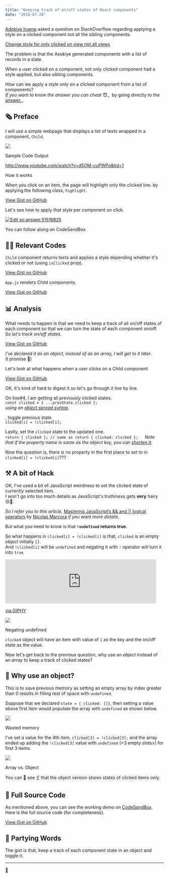 ```yaml
---
title: "Keeping track of on/off states of React components"
date: "2018-07-28"
---
```


[Adokiye Iruene](https://stackoverflow.com/users/9561595/adokiye-iruene) asked a question on StackOverflow regarding applying a style on a clicked component not all the sibling components.  
  
[Change style for only clicked on view not all views](https://stackoverflow.com/questions/51516825/)  

The problem is that the Asokiye generated components with a list of records in a state.  
  
When a user clicked on a component, not only clicked component had a style applied, but also sibling components.

How can we apply a style only on a clicked component from a list of components?  
_If you want to know the answer you can cheat_ 😈_  by going directly to the [answer.](https://stackoverflow.com/a/51517907/4035)_

## 🗞 Preface

I will use a simple webpage that displays a list of texts wrapped in a component, `Child`.  

![](https://www.slightedgecoder.com/wp-content/uploads/2018/07/Sample-site-output-clicked.png)

Sample Code Output

http://www.youtube.com/watch?v=d5OM-cuPWPo&hd=1

How it works

When you click on an item, the page will highlight only the clicked line. by applying the following class, `highlight`.

[View Gist on GitHub](https://gist.github.com/dance2die/c2dda43a478f8a06a9075fcfda146688)

Let's see how to apply that style per component on click.

[![Edit so.answer.51516825](https://codesandbox.io/static/img/play-codesandbox.svg)](https://codesandbox.io/s/p7034m9n5x)

You can follow along on CodeSandBox

## 👩‍💻 Relevant Codes

`Child` component returns texts and applies a style depending whether it's clicked or not (using `isClicked` prop).

[View Gist on GitHub](https://gist.github.com/dance2die/ee599566a6f79f5a57962075080a07d8)

`App.js` renders Child components.

[View Gist on GitHub](https://gist.github.com/dance2die/bdf5546e36fa6b707399152a6476b389)

## 📊 Analysis

What needs to happen is that we need to keep a track of all on/off states of each component so that we can turn the state of each component on/off.  
_So let's track on/off states._  

[View Gist on GitHub](https://gist.github.com/dance2die/dc8503f15fc4ccbd9965cebc2f45c54f)

_I've declared it as an object, instead of as an array, I will get to it later_.  
(I promise 🤞)  

Let's look at what happens when a user clicks on a Child component

[View Gist on GitHub](https://gist.github.com/dance2die/b266166eeab17637eddfaa524ef0ff12)

OK, it's kind of hard to digest it so let's go through it line by line.

On line#4, I am getting all previously clicked states.  
`const clicked = { ...prevState.clicked };`  
_using an [object spread syntax](https://developer.mozilla.org/en-US/docs/Web/JavaScript/Reference/Operators/Spread_syntax#Spread_in_object_literals)._  

, toggle previous state.  
`clicked[i] = !clicked[i];`  

Lastly, set the `clicked` state to the updated one.  
`return { clicked }; // same as return { clicked: clicked };  
`_Note that if the property name is same as the object key, you can [shorten it](http://www.benmvp.com/learning-es6-enhanced-object-literals/)._  

Now the question is, there is no property in the first place to set to in `clicked[i] = !clicked[i]`???

## ⚒ A bit of Hack

OK, I've used a bit of JavaScript weirdness to set the clicked state of currently selected item.  
I won't go into too much details as JavaScript's truthiness gets **very** hairy 😠💢.  
  
_So I refer you to this article,_ [Mastering JavaScript’s && and || logical operators](https://blog.usejournal.com/mastering-javascripts-and-logical-operators-fd619b905c8f) by [Nicolas Marcora](https://blog.usejournal.com/@nicolasmarcora) _if you want more details._  

But what you need to know is that **`!undefined` returns true.**

So what happens in `clicked[i] = !clicked[i]` is that, `clicked` is an empty object initially `{}`.  
And `!clicked[i]` will be `undefined` and negating it with `!` operator will turn it into `true`.  

<iframe src="https://giphy.com/embed/l0IpXP8BwnMXvcOze" width="480" height="140" frameborder="0" class="giphy-embed" allowfullscreen></iframe>

[via GIPHY](https://giphy.com/gifs/emoticon-table-flip-nog-l0IpXP8BwnMXvcOze)

![](https://www.slightedgecoder.com/wp-content/uploads/2018/07/negating-undefined.png)

Negating undefined

`clicked` object will have an item with value of `1` as the key and the on/off state as the value.

Now let's get back to the previous question, why use an _object_ instead of an _array_ to keep a track of clicked states?

## 🤔 Why use an object?

This is to save previous memory as setting an empty array by index greater than 0 results in filling rest of space with `undefined`.  
  
Suppose that we declared `state = { clicked: []}`, then setting a value above first item would populate the array with `undefined` as shown below.  

![](https://www.slightedgecoder.com/wp-content/uploads/2018/07/negating-wasted-space.png)

Wasted memory

I've set a value for the 4th item, `clicked[3] = !clicked[3];` and the array ended up adding the `!clicked[3]` value with `undefined` (<3 empty slots>) for first 3 items.

![](https://www.slightedgecoder.com/wp-content/uploads/2018/07/sandbox-example-of-wasted-space.png)

Array vs. Object

You can 👀 see ☝️ that the object version stores states of clicked items only.

## 🚀 Full Source Code

As mentioned above, you can see the working demo on [CodeSandBox](https://codesandbox.io/s/p7034m9n5x).  
Here is the full source code (for completeness).  

[View Gist on GitHub](https://gist.github.com/dance2die/0a123f4e28b08cfc4f933e1f0880fcb6)

## 👋 Partying Words

The gist is that, keep a track of each component state in an object and toggle it.

* * *

👋
